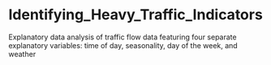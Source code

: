 # Identifying_Heavy_Traffic_Indicators
Explanatory data analysis of traffic flow data featuring four separate explanatory variables: time of day, seasonality, day of the week, and weather
